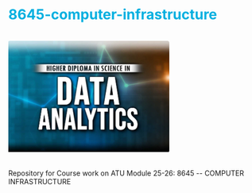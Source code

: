 # <font color = "sky blue">8645-computer-infrastructure</font>

</br>![Data Analytics](https://github.com/ngn73/4122_progamming_and_scripting/blob/main/resources/data_analytics.png?raw=true)</br></br>

Repository for Course work on ATU Module 25-26: 8645 -- COMPUTER INFRASTRUCTURE
